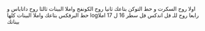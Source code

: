 اولا روح السكرت و حط التوكن بتاعك
ثانيا روح الكونفج واملا البينات
ثالثا روح داتاباس و حط البرفكس بتاعك
واملا البينات كلها logرابعا روح للـ
فل اندكس فل سطر 16 ل 17 املا بيناتك